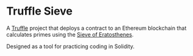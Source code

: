 # Truffle Sieve

A [Truffle](https://truffleframework.com) project that deploys a contract to an Ethereum blockchain that calculates primes using the [Sieve of Eratosthenes](https://en.wikipedia.org/wiki/Sieve_of_Eratosthenes).

Designed as a tool for practicing coding in Solidity.